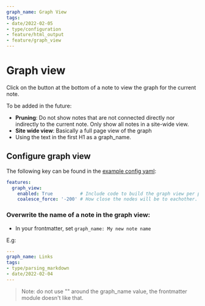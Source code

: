 ```yaml
---
graph_name: Graph View
tags:
- date/2022-02-05
- type/configuration
- feature/html_output
- feature/graph_view
---
```

   
# Graph view   
Click on the button at the bottom of a note to view the graph for the current note.   
   
To be added in the future:   
   
- **Pruning**: Do not show notes that are not connected directly nor indirectly to the current note. Only show all notes in a site-wide view.   
- **Site wide view**: Basically a full page view of the graph   
- Using the text in the first H1 as a graph_name.   
   
## Configure graph view   
The following key can be found in the [example config yaml](https://github.com/dwrolvink/obsidian-html/blob/master/example_config.yml):   
   
``` yaml
features:
  graph_view:
    enabled: True          # Include code to build the graph view per page (default: True)
    coalesce_force: '-200' # How close the nodes will be to eachother.
```
   
   
### Overwrite the name of a note in the graph view:   
   
- In your frontmatter, set `graph_name: My new note name`   
   
E.g:   
``` yaml
---
graph_name: Links
tags: 
- type/parsing_markdown
- date/2022-02-04
---
```
   
   
> Note: do not use "" around the graph_name value, the frontmatter module doesn't like that.